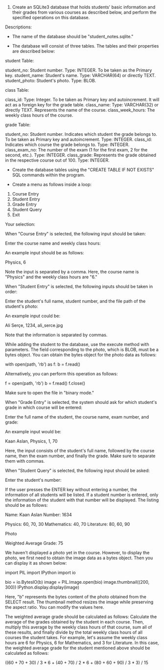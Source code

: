1) Create an SQLite3 database that holds students' basic information and their grades from various courses as described below, and perform the specified operations on this database.

Descriptions:

- The name of the database should be "student_notes.sqlite."

- The database will consist of three tables. The tables and their properties are described below:

student Table:

student_no: Student number. Type: INTEGER. To be taken as the Primary key.
student_name: Student's name. Type: VARCHAR(64) or directly TEXT.
student_photo: Student's photo. Type: BLOB.

class Table:

class_id: Type: Integer. To be taken as Primary key and autoincrement. It will act as a foreign key for the grade table.
class_name: Type: VARCHAR(32) or directly TEXT. Represents the name of the course.
class_week_hours: The weekly class hours of the course.

grade Table:

student_no: Student number. Indicates which student the grade belongs to. To be taken as Primary key and autoincrement. Type: INTEGER.
class_id: Indicates which course the grade belongs to. Type: INTEGER.
class_exam_no: The number of the exam (1 for the first exam, 2 for the second, etc.). Type: INTEGER.
class_grade: Represents the grade obtained in the respective course out of 100. Type: INTEGER.

- Create the database tables using the "CREATE TABLE IF NOT EXISTS" SQL commands within the program.

- Create a menu as follows inside a loop:

1) Course Entry
2) Student Entry
3) Grade Entry
4) Student Query
5) Exit

Your selection:

When "Course Entry" is selected, the following input should be taken:

Enter the course name and weekly class hours:

An example input should be as follows:

Physics, 6

Note the input is separated by a comma. Here, the course name is "Physics" and the weekly class hours are "6."

When "Student Entry" is selected, the following inputs should be taken in order:

Enter the student's full name, student number, and the file path of the student's photo:

An example input could be:

Ali Serçe, 1234, ali_serce.jpg

Note that the information is separated by commas.

While adding the student to the database, use the execute method with parameters. The field corresponding to the photo, which is BLOB, must be a bytes object. You can obtain the bytes object for the photo data as follows:

with open(path, 'rb') as f:
    b = f.read()

Alternatively, you can perform this operation as follows:

f = open(path, 'rb')
b = f.read()
f.close()

Make sure to open the file in "binary mode."

When "Grade Entry" is selected, the system should ask for which student's grade in which course will be entered:

Enter the full name of the student, the course name, exam number, and grade:

An example input would be:

Kaan Aslan, Physics, 1, 70

Here, the input consists of the student's full name, followed by the course name, then the exam number, and finally the grade. Make sure to separate them with commas.

When "Student Query" is selected, the following input should be asked:

Enter the student's number:

If the user presses the ENTER key without entering a number, the information of all students will be listed. If a student number is entered, only the information of the student with that number will be displayed. The listing should be as follows:

Name: Kaan Aslan
Number: 1634

Physics: 60, 70, 30
Mathematics: 40, 70
Literature: 80, 60, 90

Photo

Weighted Average Grade: 75

We haven't displayed a photo yet in the course. However, to display the photo, we first need to obtain the image data as a bytes object. Then you can display it as shown below:

import PIL
import IPython
import io

bio = io.BytesIO(b)
image = PIL.Image.open(bio)
image.thumbnail((200, 300))
IPython.display.display(image)

Here, "b" represents the bytes content of the photo obtained from the SELECT result. The thumbnail method resizes the image while preserving the aspect ratio. You can modify the values here.

The weighted average grade should be calculated as follows: Calculate the average of the grades obtained by the student in each course. Then, multiply this average by the weekly class hours of that course, sum all of these results, and finally divide by the total weekly class hours of all courses the student takes. For example, let's assume the weekly class hours are 6 for Physics, 6 for Mathematics, and 3 for Literature. In this case, the weighted average grade for the student mentioned above should be calculated as follows:

((60 + 70 + 30) / 3 * 6 + (40 + 70) / 2 * 6 + (80 + 60 + 90) / 3 * 3) / 15
